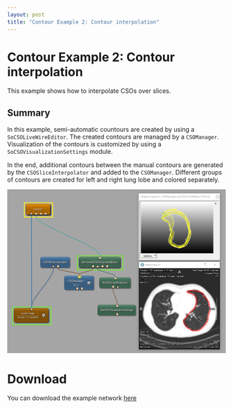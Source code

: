 ```yaml
---
layout: post
title: "Contour Example 2: Contour interpolation"
---
```


# Contour Example 2: Contour interpolation
This example shows how to interpolate CSOs over slices.

## Summary
In this example, semi-automatic countours are created by using a `SoCSOLiveWireEditor`. The created contours are managed by a `CSOManager`. Visualization of the contours is customized by using a `SoCSOVisualizationSettings` module.

In the end, additional contours between the manual contours are generated by the `CSOSliceInterpolator` and added to the `CSOManager`. Different groups of contours are created for left and right lung lobe and colored separately.

![Screenshot](/examples/data_objects/contours/example2/image.png)

# Download
You can download the example network [here](/examples/data_objects/contours/example2/ContourExample2.mlab)
